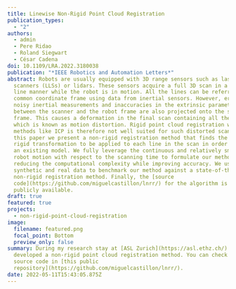 ```yaml
---
title: Linewise Non-Rigid Point Cloud Registration
publication_types:
  - "2"
authors:
  - admin
  - Pere Ridao
  - Roland Siegwart
  - César Cadena
doi: 10.1109/LRA.2022.3180038
publication: "*IEEE Robotics and Automation Letters*"
abstract: Robots are usually equipped with 3D range sensors such as laser line
  scanners (LLSs) or lidars. These sensors acquire a full 3D scan in a line by
  line manner while the robot is in motion. All the lines can be referred to a
  common coordinate frame using data from inertial sensors. However, errors from
  noisy inertial measurements and inaccuracies in the extrinsic parameters
  between the scanner and the robot frame are also projected onto the shared
  frame. This causes a deformation in the final scan containing all the lines,
  which is known as motion distortion. Rigid point cloud registration with
  methods like ICP is therefore not well suited for such distorted scans. In
  this paper we present a non-rigid registration method that finds the optimal
  rigid transformation to be applied to each line in the scan in order to match
  an existing model. We fully leverage the continuous and relatively smooth
  robot motion with respect to the scanning time to formulate our method
  reducing the computational complexity while improving accuracy. We use
  synthetic and real data to benchmark our method against a state-of-the-art
  non-rigid registration method. Finally, the [source
  code](https://github.com/miguelcastillon/lnrr/) for the algorithm is made
  publicly available.
draft: true
featured: true
projects:
  - non-rigid-point-cloud-registration
image:
  filename: featured.png
  focal_point: Bottom
  preview_only: false
summary: During my research stay at [ASL Zurich](https://asl.ethz.ch/) I
  developed a non-rigid point cloud registration method. You can check out the
  source code in [this public
  repository](https://github.com/miguelcastillon/lnrr/).
date: 2022-05-11T15:43:05.875Z
---
```

